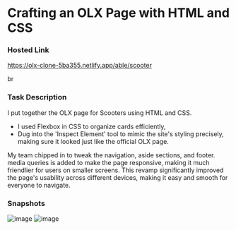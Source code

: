 
# Crafting an OLX Page with HTML and CSS

### Hosted Link
https://olx-clone-5ba355.netlify.app/able/scooter

br

### Task Description
I put together the OLX page for Scooters using HTML and CSS. 
- I used Flexbox in CSS to organize cards efficiently,
- Dug into the 'Inspect Element' tool to mimic the site's styling precisely, making sure it looked just like the official OLX page.

My team chipped in to tweak the navigation, aside sections, and footer. media queries is added to make the page responsive, making it much friendlier for users on smaller screens. 
This revamp significantly improved the page's usability across different devices, making it easy and smooth for everyone to navigate.

### Snapshots
![image](https://github.com/abhikainthla/OLX-Clone/assets/119459924/316d2371-201b-422f-b845-6adc1d63bab6)
![image](https://github.com/abhikainthla/OLX-Clone/assets/119459924/18fe64a3-9a91-4037-b970-7e25f9076967)



